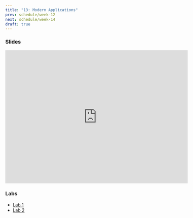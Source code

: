 ```yaml
---
title: "13: Modern Applications"
prev: schedule/week-12
next: schedule/week-14
draft: true
---
```


### Slides

<iframe src="https://slides.com/chasekanipe/todo" width="576" height="420" title="Week 9" scrolling="no" frameborder="0" webkitallowfullscreen mozallowfullscreen allowfullscreen></iframe>

### Labs

- [Lab 1](lab-1/)
- [Lab 2](lab-2/)
